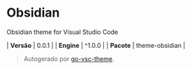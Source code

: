 # Obsidian

Obsidian theme for Visual Studio Code

| **Versão** | 0.0.1 |
| **Engine** | ^1.0.0 |
| **Pacote** | theme-obsidian |

> Autogerado por [go-vsc-theme](https://github.com/natalbu/go-vsc-theme).
